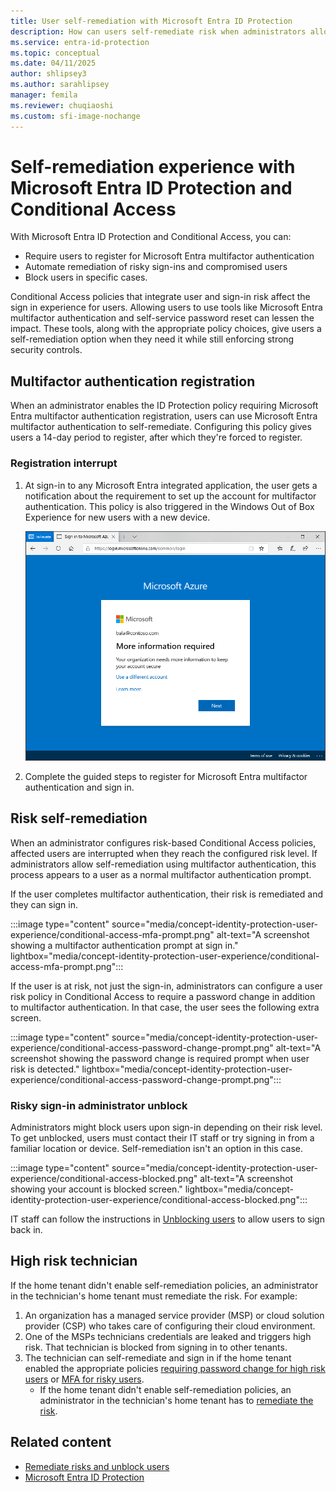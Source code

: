 ```yaml
---
title: User self-remediation with Microsoft Entra ID Protection
description: How can users self-remediate risk when administrators allow it? What is the experience when they don't?
ms.service: entra-id-protection
ms.topic: conceptual
ms.date: 04/11/2025
author: shlipsey3
ms.author: sarahlipsey
manager: femila
ms.reviewer: chuqiaoshi
ms.custom: sfi-image-nochange
---
```

# Self-remediation experience with Microsoft Entra ID Protection and Conditional Access

With Microsoft Entra ID Protection and Conditional Access, you can:

* Require users to register for Microsoft Entra multifactor authentication
* Automate remediation of risky sign-ins and compromised users
* Block users in specific cases.

Conditional Access policies that integrate user and sign-in risk affect the sign in experience for users. Allowing users to use tools like Microsoft Entra multifactor authentication and self-service password reset can lessen the impact. These tools, along with the appropriate policy choices, give users a self-remediation option when they need it while still enforcing strong security controls.

## Multifactor authentication registration

When an administrator enables the ID Protection policy requiring Microsoft Entra multifactor authentication registration, users can use Microsoft Entra multifactor authentication to self-remediate. Configuring this policy gives users a 14-day period to register, after which they're forced to register.

### Registration interrupt

1. At sign-in to any Microsoft Entra integrated application, the user gets a notification about the requirement to set up the account for multifactor authentication. This policy is also triggered in the Windows Out of Box Experience for new users with a new device.
   
   ![A screenshot showing the more information required prompt in a browser window.](./media/concept-identity-protection-user-experience/identity-protection-experience-more-info-mfa.png)

1. Complete the guided steps to register for Microsoft Entra multifactor authentication and sign in.

## Risk self-remediation

When an administrator configures risk-based Conditional Access policies, affected users are interrupted when they reach the configured risk level. If administrators allow self-remediation using multifactor authentication, this process appears to a user as a normal multifactor authentication prompt.

If the user completes multifactor authentication, their risk is remediated and they can sign in.

:::image type="content" source="media/concept-identity-protection-user-experience/conditional-access-mfa-prompt.png" alt-text="A screenshot showing a multifactor authentication prompt at sign in." lightbox="media/concept-identity-protection-user-experience/conditional-access-mfa-prompt.png":::

If the user is at risk, not just the sign-in, administrators can configure a user risk policy in Conditional Access to require a password change in addition to multifactor authentication. In that case, the user sees the following extra screen.

:::image type="content" source="media/concept-identity-protection-user-experience/conditional-access-password-change-prompt.png" alt-text="A screenshot showing the password change is required prompt when user risk is detected." lightbox="media/concept-identity-protection-user-experience/conditional-access-password-change-prompt.png":::

### Risky sign-in administrator unblock

Administrators might block users upon sign-in depending on their risk level. To get unblocked, users must contact their IT staff or try signing in from a familiar location or device. Self-remediation isn't an option in this case.

:::image type="content" source="media/concept-identity-protection-user-experience/conditional-access-blocked.png" alt-text="A screenshot showing your account is blocked screen." lightbox="media/concept-identity-protection-user-experience/conditional-access-blocked.png":::

IT staff can follow the instructions in [Unblocking users](howto-identity-protection-remediate-unblock.md#unblocking-based-on-sign-in-risk) to allow users to sign back in.

## High risk technician

If the home tenant didn't enable self-remediation policies, an administrator in the technician's home tenant must remediate the risk. For example: 

1. An organization has a managed service provider (MSP) or cloud solution provider (CSP) who takes care of configuring their cloud environment. 
1. One of the MSPs technicians credentials are leaked and triggers high risk. That technician is blocked from signing in to other tenants. 
1. The technician can self-remediate and sign in if the home tenant enabled the appropriate policies [requiring password change for high risk users](~/identity/conditional-access/policy-risk-based-user.md) or [MFA for risky users](~/identity/conditional-access/policy-risk-based-sign-in.md). 
   - If the home tenant didn't enable self-remediation policies, an administrator in the technician's home tenant has to [remediate the risk](howto-identity-protection-remediate-unblock.md).

## Related content

- [Remediate risks and unblock users](howto-identity-protection-remediate-unblock.md)
- [Microsoft Entra ID Protection](./overview-identity-protection.md)
